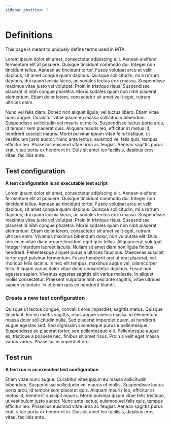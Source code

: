 ```yaml
---
sidebar_position: 3
---
```

# Definitions 

This page is meant to uniquely define terms used in MTA.


Lorem ipsum dolor sit amet, consectetur adipiscing elit. Aenean eleifend fermentum elit at posuere. Quisque tincidunt commodo dui. Integer non tincidunt tellus. Aenean ac tincidunt tortor. Fusce volutpat arcu et velit dapibus, sit amet congue quam dapibus. Quisque sollicitudin, mi a rutrum dapibus, dui quam lacinia lacus, ac sodales lectus ex in massa. Suspendisse maximus vitae justo vel volutpat. Proin in tristique risus. Suspendisse placerat id nibh congue pharetra. Morbi sodales quam non nibh placerat elementum. Etiam dolor lorem, consectetur sit amet velit eget, rutrum ultrices enim.

Nunc vel felis diam. Donec non aliquet ligula, vel luctus libero. Etiam vitae nunc augue. Curabitur vitae ipsum eu massa sollicitudin bibendum. Suspendisse sollicitudin vel mauris et mollis. Suspendisse luctus porta arcu, id tempor sem placerat quis. Aliquam mauris leo, efficitur at metus id, hendrerit suscipit mauris. Morbi pulvinar ipsum vitae felis tristique, ut vestibulum justo auctor. Nunc ante lectus, euismod vel felis quis, tempus efficitur leo. Phasellus euismod vitae urna ac feugiat. Aenean sagittis purus erat, vitae porta ex hendrerit in. Duis sit amet leo facilisis, dapibus eros vitae, facilisis ante.


## Test configuration

**A test configuration is an executable test script** 

Lorem ipsum dolor sit amet, consectetur adipiscing elit. Aenean eleifend fermentum elit at posuere. Quisque tincidunt commodo dui. Integer non tincidunt tellus. Aenean ac tincidunt tortor. Fusce volutpat arcu et velit dapibus, sit amet congue quam dapibus. Quisque sollicitudin, mi a rutrum dapibus, dui quam lacinia lacus, ac sodales lectus ex in massa. Suspendisse maximus vitae justo vel volutpat. Proin in tristique risus. Suspendisse placerat id nibh congue pharetra. Morbi sodales quam non nibh placerat elementum. Etiam dolor lorem, consectetur sit amet velit eget, rutrum ultrices enim.
Vivamus maximus bibendum dolor, non vulputate elit. Duis nec enim vitae diam ornare tincidunt eget quis tellus. Aliquam erat volutpat. Integer interdum laoreet iaculis. Nullam sit amet diam non ligula finibus hendrerit. Pellentesque aliquet purus a ultrices faucibus. Maecenas suscipit tortor eget pulvinar fermentum. Fusce hendrerit orci ut erat placerat, vel rhoncus felis lacinia. In nec elit tempus, maximus augue vel, ullamcorper felis. Aliquam varius dolor vitae dolor consectetur dapibus. Fusce non egestas sapien. Vivamus egestas sagittis elit varius molestie. In aliquet mollis consectetur. Praesent vulputate nibh sed ante sagittis, vitae ultrices sapien vulputate. In et enim quis ex hendrerit blandit.

### Create a new test configuration
Quisque ut lectus congue, convallis eros imperdiet, sagittis metus. Quisque tincidunt, leo eu mattis sagittis, risus augue viverra massa, id elementum massa dolor sollicitudin nulla. Sed placerat imperdiet quam, at hendrerit augue egestas sed. Sed dignissim scelerisque purus a pellentesque. Suspendisse ac placerat tortor, sed pellentesque elit. Pellentesque augue ex, tristique a posuere nec, finibus sit amet risus. Proin a velit eget massa varius varius. Phasellus in imperdiet orci.

## Test run

**A test run is an executed test configuration** 

Etiam vitae nunc augue. Curabitur vitae ipsum eu massa sollicitudin bibendum. Suspendisse sollicitudin vel mauris et mollis. Suspendisse luctus porta arcu, id tempor sem placerat quis. Aliquam mauris leo, efficitur at metus id, hendrerit suscipit mauris. Morbi pulvinar ipsum vitae felis tristique, ut vestibulum justo auctor. Nunc ante lectus, euismod vel felis quis, tempus efficitur leo. Phasellus euismod vitae urna ac feugiat. Aenean sagittis purus erat, vitae porta ex hendrerit in. Duis sit amet leo facilisis, dapibus eros vitae, facilisis ante.

